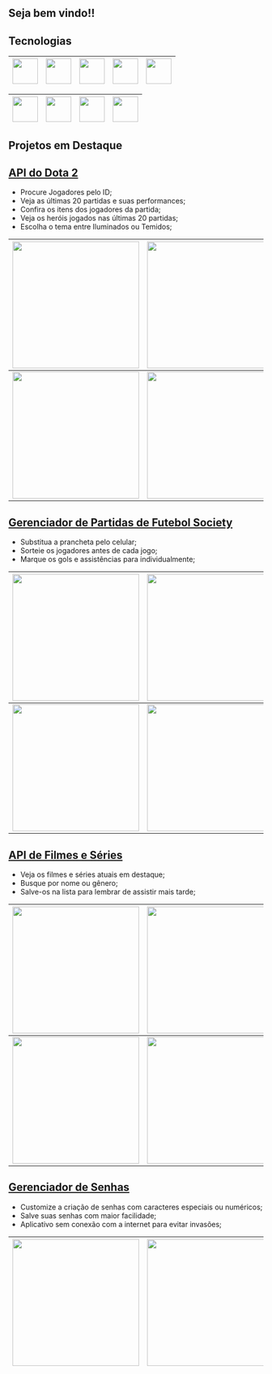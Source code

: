 ## Seja bem vindo!!

## Tecnologias

| <img src="png/c.png" width="50" height="auto"> | <img src="png/javascript.png" width="50" height="auto"> | <img src="png/typescript.png" width="50" height="auto"> | <img src="png/css.png" width="50" height="auto"> | <img src="png/html.png" width="50" height="auto"> |
| :--------------------------------------------: | :-----------------------------------------------------: | :-----------------------------------------------------: | :----------------------------------------------: | :-----------------------------------------------: |

| <img src="png/.net.png" width="50" height="auto"> | <img src="png/reactNative.png" width="50" height="auto"> | <img src="png/mysql.png" width="50" height="auto"> | <img src="png/sql.png" width="50" height="auto"> |
| :-----------------------------------------------: | :------------------------------------------------------: | :------------------------------------------------: | :----------------------------------------------: |

## Projetos em Destaque

## [API do Dota 2](https://github.com/Emerson2342/dota2)

- Procure Jogadores pelo ID;
- Veja as últimas 20 partidas e suas performances;
- Confira os itens dos jogadores da partida;
- Veja os heróis jogados nas últimas 20 partidas;
- Escolha o tema entre Iluminados ou Temidos;

| <img src="./Projects/Dota2/homeRadiant.jpeg" width="250" height="auto"> |   <img src="./Projects/Dota2/homeDire.jpeg" width="250" height="auto">   |
| :---------------------------------------------------------------------: | :----------------------------------------------------------------------: |
| <img src="./Projects/Dota2/playerDire.jpeg" width="250" height="auto">  | <img src="./Projects/Dota2/matchDetails.jpeg" width="250" height="auto"> |

## [Gerenciador de Partidas de Futebol Society](https://github.com/Emerson2342/proxima-futebol)

- Substitua a prancheta pelo celular;
- Sorteie os jogadores antes de cada jogo;
- Marque os gols e assistências para individualmente;

|  <img src="./Projects/Proxima/partida.jpeg" width="250" height="auto">   |  <img src="./Projects/Proxima/proxima.jpeg" width="250" height="auto">   |
| :----------------------------------------------------------------------: | :----------------------------------------------------------------------: |
| <img src="./Projects/Proxima/listaGeral.jpeg" width="250" height="auto"> | <img src="./Projects/Proxima/artilharia.jpeg" width="250" height="auto"> |

## [API de Filmes e Séries](https://github.com/Emerson2342/apI-filmes)

- Veja os filmes e séries atuais em destaque;
- Busque por nome ou gênero;
- Salve-os na lista para lembrar de assistir mais tarde;

|     <img src="./Projects/APIFilmes/home.jpg" width="250" height="auto">      |   <img src="./Projects/APIFilmes/filmes.jpg" width="250" height="auto">    |
| :--------------------------------------------------------------------------: | :------------------------------------------------------------------------: |
| <img src="./Projects/APIFilmes/detalhesFilme.jpg" width="250" height="auto"> | <img src="./Projects/APIFilmes/listaFilmes.jpg" width="250" height="auto"> |

## [Gerenciador de Senhas](https://github.com/Emerson2342/gerador-senha/)

- Customize a criação de senhas com caracteres especiais ou numéricos;
- Salve suas senhas com maior facilidade;
- Aplicativo sem conexão com a internet para evitar invasões;

| <img src="https://raw.githubusercontent.com/Emerson2342/gerador-senha/main/Imagens/PaginaPrincipal.jpeg" width="250" height="auto"> | <img src="https://raw.githubusercontent.com/Emerson2342/gerador-senha/main/Imagens/Senhas.jpeg" width="250" height="auto"> |
| :---------------------------------------------------------------------------------------------------------------------------------: | :------------------------------------------------------------------------------------------------------------------------: |
